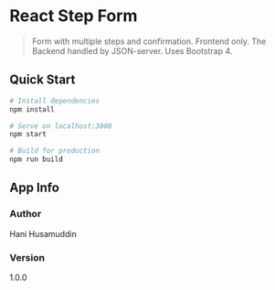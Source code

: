 # React Step Form

> Form with multiple steps and confirmation. Frontend only. The Backend handled by JSON-server. Uses Bootstrap 4.

## Quick Start

```bash
# Install dependencies
npm install

# Serve on localhost:3000
npm start

# Build for production
npm run build
```

## App Info

### Author

Hani Husamuddin

### Version

1.0.0
